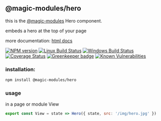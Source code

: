 ## @magic-modules/hero
this is the [@magic-modules][magic-module-url]
Hero component.

embeds a hero at the top of your page

more documentation:
[html docs][doc-url]

[![NPM version][npm-image]][npm-url]
[![Linux Build Status][travis-image]][travis-url]
[![Windows Build Status][appveyor-image]][appveyor-url]
[![Coverage Status][coveralls-image]][coveralls-url]
[![Greenkeeper badge][greenkeeper-image]][greenkeeper-url]
[![Known Vulnerabilities][snyk-image]][snyk-url]

### <a name="installation"></a>installation:
```bash
npm install @magic-modules/hero
```

### <a name="usage"></a>usage
in a page or module View
```javascript
export const View = state => Hero({ state, src: '/img/hero.jpg' })
```

[magic-module-url]: https://github.com/magic-modules/
[doc-url]: https://magic-modules.github.io/hero/

[npm-image]: https://img.shields.io/npm/v/@magic-modules/hero.svg
[npm-url]: https://www.npmjs.com/package/@magic-modules/hero
[travis-image]: https://img.shields.io/travis/com/magic-modules/hero/master
[travis-url]: https://travis-ci.com/magic-modules/hero
[appveyor-image]: https://img.shields.io/appveyor/ci/magicmodules/hero/master.svg
[appveyor-url]: https://ci.appveyor.com/project/magicmodules/hero/branch/master
[coveralls-image]: https://coveralls.io/repos/github/magic-modules/hero/badge.svg
[coveralls-url]: https://coveralls.io/github/magic-modules/hero
[greenkeeper-image]: https://badges.greenkeeper.io/magic-modules/hero.svg
[greenkeeper-url]: https://badges.greenkeeper.io/magic-modules/hero.svg
[snyk-image]: https://snyk.io/test/github/magic-modules/hero/badge.svg
[snyk-url]: https://snyk.io/test/github/magic-modules/hero
